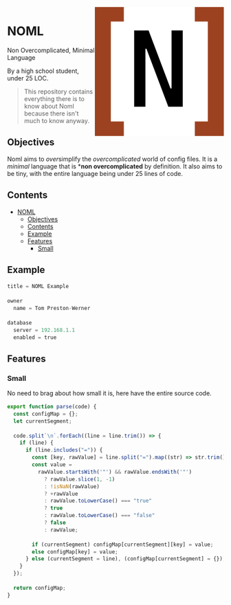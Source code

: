 <img align="right" src="NOML.png" alt="TOML logo">

# NOML

Non Overcomplicated, Minimal Language

By a high school student, under 25 LOC.

> This repository contains everything there is to know about Noml because there isn't much to know anyway.

## Objectives

Noml aims to *over*simplify the *overcomplicated* world of config files. It is a *minimal* language that is ***non overcomplicated** by definition. It also aims to be tiny, with the entire language being under 25 lines of code.

## Contents

- [NOML](#noml)
  - [Objectives](#objectives)
  - [Contents](#contents)
  - [Example](#example)
  - [Features](#features)
    - [Small](#small)

## Example
```py
title = NOML Example

owner
  name = Tom Preston-Werner

database
  server = 192.168.1.1
  enabled = true
```

## Features

### Small

No need to brag about how small it is, here have the entire source code.
```javascript
export function parse(code) {
  const configMap = {};
  let currentSegment;

  code.split`\n`.forEach((line = line.trim()) => {
    if (line) {
      if (line.includes("=")) {
        const [key, rawValue] = line.split("=").map((str) => str.trim());
        const value =
          rawValue.startsWith('"') && rawValue.endsWith('"')
            ? rawValue.slice(1, -1)
            : !isNaN(rawValue)
            ? +rawValue
            : rawValue.toLowerCase() === "true"
            ? true
            : rawValue.toLowerCase() === "false"
            ? false
            : rawValue;

        if (currentSegment) configMap[currentSegment][key] = value;
        else configMap[key] = value;
      } else (currentSegment = line), (configMap[currentSegment] = {});
    }
  });

  return configMap;
}
```
